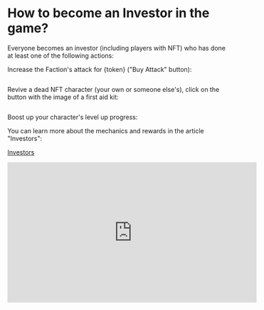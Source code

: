 # How to become an Investor in the game?

<div>

Everyone becomes an investor (including players with NFT) who has done at least one of the following actions:
</div>

<div>

Increase the Faction's attack for {token} ("Buy Attack" button):

<img src="/assets/docs/.gitbook/assets/buy_attack_button.png" alt="">
</div>

<div>

Revive a dead NFT character (your own or someone else's), click on the button with the image of a first aid kit:

<img src="/assets/docs/.gitbook/assets/revive_button.png" alt="">
</div>

<div>

Boost up your character's level up progress:
</div>

<div>

You can learn more about the mechanics and rewards in the article "Investors":

<a href="investors" 
 class="docs-item">Investors</a>
</div>

<iframe width="560" height="315" 
src="https://www.youtube.com/shorts/yR8fALEdcek" 
title="YouTube video player" 
frameborder="0" 
allow="accelerometer; autoplay; 
clipboard-write; encrypted-media; gyroscope; picture-in-picture; web-share" allowfullscreen>
</iframe>